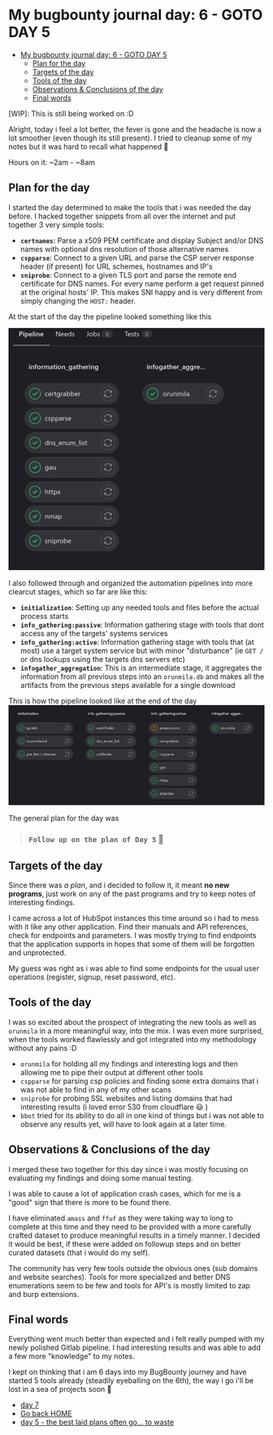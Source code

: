 # My bugbounty journal day: 6 - GOTO DAY 5
- [My bugbounty journal day: 6 - GOTO DAY 5](#my-bugbounty-journal-day-6---goto-day-5)
  - [Plan for the day](#plan-for-the-day)
  - [Targets of the day](#targets-of-the-day)
  - [Tools of the day](#tools-of-the-day)
  - [Observations \& Conclusions of the day](#observations--conclusions-of-the-day)
  - [Final words](#final-words)

[WIP]: This is still being worked on :D

Alright, today i feel a lot better, the fever is gone and the headache is now a lot smoother (even though its still present). I tried to cleanup some of my notes but it was hard to recall what happened :rofl:

Hours on it: ~2am - ~8am

## Plan for the day
I started the day determined to make the tools that i was needed the day before. I hacked together snippets from all over the internet and put together 3 very simple tools:
* **`certnames`**: Parse a x509 PEM certificate and display Subject and/or DNS names with optional dns resolution of those alternative names
* **`cspparse`**: Connect to a given URL and parse the CSP server response header (if present) for URL schemes, hostnames and IP's
* **`sniprobe`**: Connect to a given TLS port and parse the remote end certificate for DNS names. For every name perform a get request pinned at the original hosts' IP. This makes SNI happy and is very different from simply changing the `HOST:` header.

At the start of the day the pipeline looked something like this

![Day 6 starting pipeline](../assets/day6-start-pipeline.png)


I also followed through and organized the automation pipelines into more clearcut stages, which so far are like this:
* **`initialization`**: Setting up any needed tools and files before the actual process starts
* **`info_gathering:passive`**: Information gathering stage with tools that dont access any of the targets' systems services
* **`info_gathering:active`**: Information gathering stage with tools that (at most) use a target system service but with minor "disturbance" (ie `GET /` or dns lookups using the targets dns servers etc)
* **`infogather_aggregation`**: This is an intermediate stage, it aggregates the information from all previous steps into an `orunmila.db` and makes all the artifacts from the previous steps available for a single download

This is how the pipeline looked like at the end of the day
![Day 6 pipeline](../assets/day6-pipeline.png)

The general plan for the day was
> ### `Follow up on the plan of Day 5` :rofl:


## Targets of the day
Since there was _a plan_, and i decided to follow it, it meant **no new programs**, just work on any of the past programs and try to keep notes of interesting findings.

I came across a lot of HubSpot instances this time around so i had to mess with it like any other application. Find their manuals and API references, check for endpoints and parameters. I was mostly trying to find endpoints that the application supports in hopes that some of them will be forgotten and unprotected.

My guess was right as i was able to find some endpoints for the usual user operations (register, signup, reset password, etc).


## Tools of the day
I was so excited about the prospect of integrating the new tools as well as `orunmila` in a more meaningful way, into the mix. I was even more surprised,
when the tools worked flawlessly and got integrated into my methodology without any pains :D

* `orunmila` for holding all my findings and interesting logs and then allowing me to pipe their output at different other tools
* `cspparse` for parsing csp policies and finding some extra domains that i was not able to find in any of my other scans
* `sniprobe` for probing SSL websites and listing domains that had interesting results (i loved error 530 from cloudflare :smiley: )
* `bbot` tried for its ability to do all in one kind of things but i was not able to observe any results yet, will have to look again at a later time.

## Observations & Conclusions of the day
I merged these two together for this day since i was mostly focusing on evaluating my findings and doing some manual testing. 

I was able to cause a lot of application crash cases, which for me is a "good" sign that there is more to be found there. 

I have eliminated `amass` and `ffuf` as they were taking way to long to complete at this time and they need to be provided with a more carefully crafted dataset to produce meaningful results in a timely manner. I decided it would be best, if these were added on followup steps and on better curated datasets (that i would do my self).

The community has very few tools outside the obvious ones (sub domains and website searches). Tools for more specialized and better DNS enumerations seem to be few and tools for API's is mostly limited to zap and burp extensions.

## Final words
Everything went much better than expected and i felt really pumped with my newly polished Gitlab pipeline. I had interesting results and was able to add a few more "knowledge" to my notes.

I kept on thinking that i am 6 days into my BugBounty journey and have started 5 tools already (steadily eyeballing on the 6th), the way i go i'll be lost in a sea of projects soon :rofl:

- [day 7](day7.md)
- [Go back HOME](../)
- [day 5 - the best laid plans often go... to waste](day5.md)
